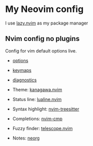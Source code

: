 # My Neovim config

I use [lazy.nvim](https://github.com/folke/lazy.nvim) as my package manager

## Nvim config no plugins
Config for vim default options live.
- [options](./lua/fymyte/options.lua)
- [keymaps](./lua/fymyte/keymaps.lua)
- [diagnostics](.lua/fymyte/diagnostics.lua)

- Theme: [kanagawa.nvim](https://github.com/rebelot/kanagawa.nvim)
- Status line: [lualine.nvim](https://github.com/nvim-lualine/lualine.nvim)
- Syntax highlight: [nvim-treesitter](https://github.com/nvim-treesitter/nvim-treesitter)
- Completions: [nvim-cmp](https://github.com/hrsh7th/nvim-cmp)
- Fuzzy finder: [telescope.nvim](https://github.com/nvim-telescope/telescope.nvim)
- Notes: [neorg](https://github.com/nvim-neorg/neorg)
